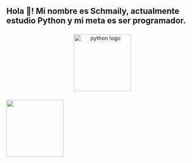 <h2 align="left"> Hola 👋!   Mi nombre es Schmaily, actualmente estudio Python y mi meta es ser programador.</h2>

###

<div align="center">
  <img src="https://cdn.jsdelivr.net/gh/devicons/devicon/icons/python/python-original.svg" height="150" alt="python logo"  />
</div>

###


###

<img align="left" height="150" src="https://i0.wp.com/www.gibizilla.com.br/wp-content/uploads/2023/01/This_Is_Fine_01.jpg?w=1630&ssl=1"  />

###


